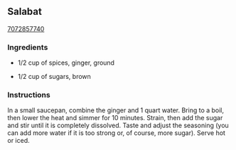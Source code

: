 ## Salabat

[7072857740](http://www.epicurious.com/recipes/food/views/salabat-386495)

### Ingredients

 - 1/2 cup of spices, ginger, ground

 - 1/2 cup of sugars, brown

### Instructions

In a small saucepan, combine the ginger and 1 quart water. Bring to a boil, then lower the heat and simmer for 10 minutes. Strain, then add the sugar and stir until it is completely dissolved. Taste and adjust the seasoning (you can add more water if it is too strong or, of course, more sugar). Serve hot or iced.
